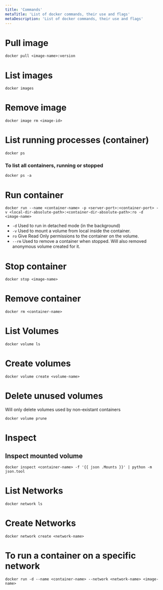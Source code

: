 ```yaml
---
title: 'Commands'
metaTitle: 'List of docker commands, their use and flags'
metaDescription: 'List of docker commands, their use and flags'
---
```


# Pull image

```
docker pull <image-name>:version
```

# List images

```
docker images
```

# Remove image

```
docker image rm <image-id>
```

# List running processes (container)

```
docker ps
```

### To list all containers, running or stopped

```
docker ps -a
```

# Run container

```
docker run --name <container-name> -p <server-port>:<container-port> -v <local-dir-absolute-path>:<container-dir-absolute-path>:ro -d <image-name>
```

- `-d` Used to run in detached mode (in the background)
- `-v` Used to mount a volume from local inside the container.
- `ro` Give Read Only permissions to the container on the volume.
- `--rm` Used to remove a container when stopped. Will also removed anonymous volume created for it.

# Stop container

```
docker stop <image-name>
```

# Remove container

```
docker rm <container-name>
```

# List Volumes

```
docker volume ls
```

# Create volumes

```
docker volume create <volume-name>
```

# Delete unused volumes

Will only delete volumes used by non-existant containers

```
docker volume prune
```

# Inspect

## Inspect mounted volume

```
docker inspect <container-name> -f '{{ json .Mounts }}' | python -m json.tool
```

# List Networks

```
docker network ls
```

# Create Networks

```
docker network create <network-name>
```

# To run a container on a specific network

```
docker run -d --name <container-name> --network <network-name> <image-name>
```
